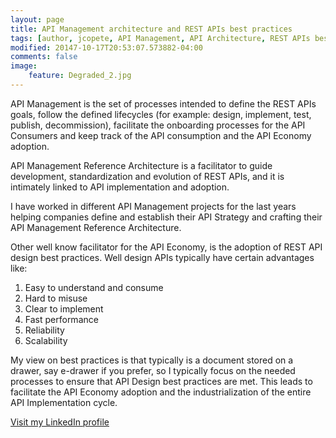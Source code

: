 ```yaml
---
layout: page
title: API Management architecture and REST APIs best practices
tags: [author, jcopete, API Management, API Architecture, REST APIs best practices]
modified: 20147-10-17T20:53:07.573882-04:00
comments: false
image:
    feature: Degraded_2.jpg
---
```



API Management is the set of processes intended to define the REST APIs goals, follow the defined lifecycles (for example: design, implement, test, publish, decommission), facilitate the onboarding processes for the API Consumers and keep track of the API consumption and the API Economy adoption.


API Management Reference Architecture is a facilitator to guide development, standardization and evolution of REST APIs, and it is intimately linked to API implementation and adoption. 


I have worked in different API Management projects for the last years helping companies define and establish their API Strategy and crafting their API Management Reference Architecture.


Other well know facilitator for the API Economy, is the adoption of REST API design best practices. Well design APIs typically have certain advantages like:


1. Easy to understand and consume
2. Hard to misuse
3. Clear to implement
4. Fast performance
5. Reliability
6. Scalability

My view on best practices is that typically is a document stored on a drawer, say e-drawer if you prefer, so I typically focus on the needed processes to ensure that API Design best practices are met. This leads to facilitate the API Economy adoption and the industrialization of the entire API Implementation cycle.



<a markdown="0" href="http://linkedin.com/in/jcopete" class="btn">Visit my LinkedIn profile</a>
